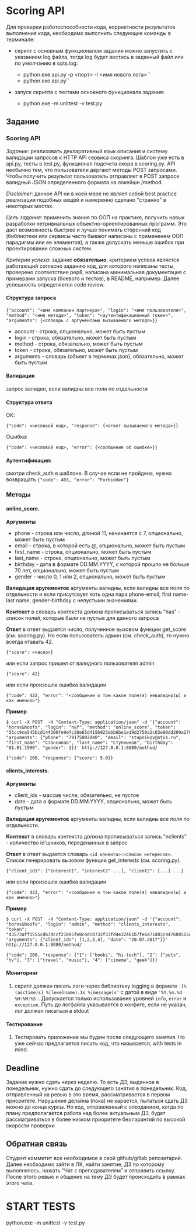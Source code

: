# Scoring API

Для проверки работоспособности кода, корректности результатов выполнения кода, необходимо выполнить следующие команды в терминале: 
    
 - скрипт с основным функционалом задания можно запустить с указанием log файла, 
   тогда log будет вестись в заданный файл или по умолчанию в opts.log:
    - python.exe api.py -p <порт> -l <имя нового лога>`` 
    - python.exe api.py``
 
 - запуск скрипта с тестами основного функционала задания:
   - python.exe -m unittest -v test.py


## Задание
### Scoring API

*Задание*: реализовать декларативный язык описания и систему валидации запросов к HTTP API сервиса скоринга. Шаблон уже есть в api.py, тесты в test.py, функционал подсчета скора в scoring.py. API необычно тем, что пользователи дергают методы POST запросами. Чтобы получить результат пользователь отправляет в POST запросе валидный JSON определенного формата на локейшн /method. 

*Disclaimer*: данное API ни в коей мере не являет собой best practice реализации подобных вещей и намеренно сделано "странно" в некоторых местах.

*Цель задания*: применить знания по ООП на практике, получить навык разработки нетривиальных объектно-ориентированных программ. Это даст возможность быстрее и лучше понимать сторонний код (библиотеки или сервисы часто бывают написаны с примененем ООП парадигмы или ее элементов), а также допускать меньше ошибок при проектировании сложных систем.

*Критерии успеха*: задание __обязательно__, критерием успеха является работающий согласно заданию код, для которого написаны тесты, проверено соответствие pep8, написана минимальная документация с примерами запуска (боевого и тестов), в README, например. Далее успешность определяется code review.

#### Структура запроса
```
{"account": "<имя компании партнера>", "login": "<имя пользователя>", "method": "<имя метода>", "token": "<аутентификационный токен>", "arguments": {<словарь с аргументами вызываемого метода>}}
```
* account - строка, опционально, может быть пустым
* login - строка, обязательно, может быть пустым
* method - строка, обязательно, может быть пустым
* token - строка, обязательно, может быть пустым
* arguments - словарь (объект в терминах json), обязательно, может быть пустым

#### Валидация
запрос валиден, если валидны все поля по отдельности

#### Структура ответа
OK:
```
{"code": <числовой код>, "response": {<ответ вызываемого метода>}}
```
Ошибка:
```
{"code": <числовой код>, "error": {<сообщение об ошибке>}}
```

#### Аутентификация:
смотри check_auth в шаблоне. В случае если не пройдена, нужно возвращать
```{"code": 403, "error": "Forbidden"}```

### Методы
#### online_score.
__Аргументы__
* phone - строка или число, длиной 11, начинается с 7, опционально, может быть пустым
* email - строка, в которой есть @, опционально, может быть пустым
* first_name - строка, опционально, может быть пустым
* last_name - строка, опционально, может быть пустым
* birthday - дата в формате DD.MM.YYYY, с которой прошло не больше 70 лет, опционально, может быть пустым
* gender - число 0, 1 или 2, опционально, может быть пустым

__Валидация аругементов__
аргументы валидны, если валидны все поля по отдельности и если присутсвует хоть одна пара phone-email, first name-last name, gender-birthday с непустыми значениями.

__Контекст__
в словарь контекста должна прописываться запись  "has" - список полей, которые были не пустые для данного запроса

__Ответ__
в ответ выдается число, полученное вызовом функции get_score (см. scoring.py). Но если пользователь админ (см. check_auth), то нужно всегда отавать 42.
```
{"score": <число>}
```
или если запрос пришел от валидного пользователя admin
```
{"score": 42}
```
или если произошла ошибка валидации
```
{"code": 422, "error": "<сообщение о том какое поле(я) невалидно(ы) и как именно>"}
```

__Пример__
```
$ curl -X POST  -H "Content-Type: application/json" -d '{"account": "horns&hoofs", "login": "h&f", "method": "online_score", "token": "55cc9ce545bcd144300fe9efc28e65d415b923ebb6be1e19d2750a2c03e80dd209a27954dca045e5bb12418e7d89b6d718a9e35af34e14e1d5bcd5a08f21fc95", "arguments": {"phone": "79175002040", "email": "stupnikov@otus.ru", "first_name": "Стансилав", "last_name": "Ступников", "birthday": "01.01.1990", "gender": 1}}' http://127.0.0.1:8080/method/
```
```
{"code": 200, "response": {"score": 5.0}}
```

#### clients_interests.
__Аргументы__
* client_ids - массив числе, обязательно, не пустое
* date - дата в формате DD.MM.YYYY, опционально, может быть пустым

__Валидация аругементов__
аргументы валидны, если валидны все поля по отдельности.

__Контекст__
в словарь контекста должна прописываться запись  "nclients" - количество id'шников,
переденанных в запрос

__Ответ__
в ответ выдается словарь `<id клиента>:<список интересов>`. Список генерировать вызовом функции get_interests (см. scoring.py).
```
{"client_id1": ["interest1", "interest2" ...], "client2": [...] ...}
```
или если произошла ошибка валидации
```
{"code": 422, "error": "<сообщение о том какое поле(я) невалидно(ы) и как именно>"}
```

__Пример__
```
$ curl -X POST  -H "Content-Type: application/json" -d '{"account": "horns&hoofs", "login": "admin", "method": "clients_interests", "token": "d3573aff1555cd67dccf21b95fe8c4dc8732f33fd4e32461b7fe6a71d83c947688515e36774c00fb630b039fe2223c991f045f13f24091386050205c324687a0", "arguments": {"client_ids": [1,2,3,4], "date": "20.07.2017"}}' http://127.0.0.1:8080/method/
```
```
{"code": 200, "response": {"1": ["books", "hi-tech"], "2": ["pets", "tv"], "3": ["travel", "music"], "4": ["cinema", "geek"]}}
```

#### Мониторинг
1. скрипт должен писать логи через библиотеку logging в формате `'[%(asctime)s] %(levelname).1s %(message)s'` c датой в виде `'%Y.%m.%d %H:%M:%S'`. Допускается только использование уровней `info`, `error` и `exception`. Путь до логфайла указывается в конфиге, если не указан, лог должен писаться в stdout

#### Тестирование
1. Тестировать приложение мы будем после следующего занятия. Но уже сейчас предлагается писать код, что называется, with tests in mind.

## Deadline
Задание нужно сдать через неделю. То есть ДЗ, выданное в понедельник, нужно сдать до следующего занятия в понедельник. Код, отправленный на ревью в это время, рассматривается в первом приоритете. Нарушение делайна (пока) не карается, пытаться сдать ДЗ можно до конца курсы. Но код, отправленный с опозданием, когда по плану предполагается работа над более актуальным ДЗ, будет рассматриваться в более низком приоритете без гарантий по высокой скорости проверки

## Обратная связь
Cтудент коммитит все необходимое в свой github/gitlab репозитарий. Далее необходимо зайти в ЛК, найти занятие, ДЗ по которому выполнялось, нажать “Чат с преподавателем” и отправить ссылку. После этого ревью и общение на тему ДЗ будет происходить в рамках этого чата.

 
 
# START TESTS
python.exe -m unittest -v test.py

